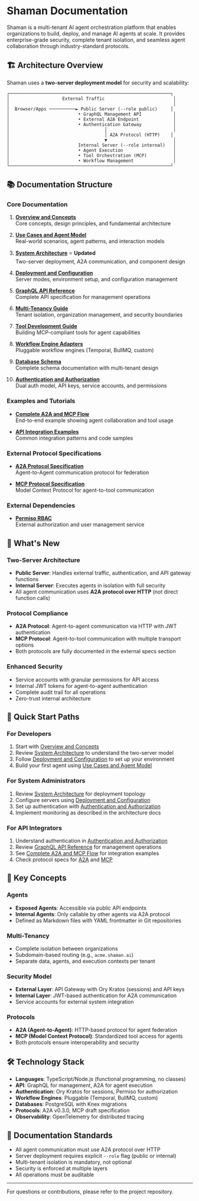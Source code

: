 # Shaman Documentation

Shaman is a multi-tenant AI agent orchestration platform that enables organizations to build, deploy, and manage AI agents at scale. It provides enterprise-grade security, complete tenant isolation, and seamless agent collaboration through industry-standard protocols.

## 🏗️ Architecture Overview

Shaman uses a **two-server deployment model** for security and scalability:

```
┌─────────────────────────────────────────────────────────────┐
│                    External Traffic                          │
│                                                              │
│  Browser/Apps ──────────► Public Server (--role public)     │
│                          • GraphQL Management API            │
│                          • External A2A Endpoint             │
│                          • Authentication Gateway            │
│                                    │                         │
│                                    │ A2A Protocol (HTTP)    │
│                                    ▼                         │
│                          Internal Server (--role internal)   │
│                          • Agent Execution                   │
│                          • Tool Orchestration (MCP)          │
│                          • Workflow Management               │
└─────────────────────────────────────────────────────────────┘
```

## 📚 Documentation Structure

### Core Documentation

1. **[Overview and Concepts](./01-overview-and-concepts.md)**  
   Core concepts, design principles, and fundamental architecture

2. **[Use Cases and Agent Model](./02-use-cases-and-agent-model.md)**  
   Real-world scenarios, agent patterns, and interaction models

3. **[System Architecture](./03-system-architecture.md)** ⭐ **Updated**  
   Two-server deployment, A2A communication, and component design

4. **[Deployment and Configuration](./04-deployment-and-configuration.md)**  
   Server modes, environment setup, and configuration management

5. **[GraphQL API Reference](./05-graphql-api-reference.md)**  
   Complete API specification for management operations

6. **[Multi-Tenancy Guide](./06-multi-tenancy-guide.md)**  
   Tenant isolation, organization management, and security boundaries

7. **[Tool Development Guide](./07-tool-development-guide.md)**  
   Building MCP-compliant tools for agent capabilities

8. **[Workflow Engine Adapters](./08-workflow-engine-adapters.md)**  
   Pluggable workflow engines (Temporal, BullMQ, custom)

9. **[Database Schema](./09-database-schema.md)**  
   Complete schema documentation with multi-tenant design

10. **[Authentication and Authorization](./10-authentication-and-authorization.md)**  
    Dual auth model, API keys, service accounts, and permissions

### Examples and Tutorials

- **[Complete A2A and MCP Flow](./examples/complete-a2a-mcp-flow.md)**  
  End-to-end example showing agent collaboration and tool usage

- **[API Integration Examples](./examples/api-integration-examples.md)**  
  Common integration patterns and code samples

### External Protocol Specifications

- **[A2A Protocol Specification](./external-specs/a2a/README.md)**  
  Agent-to-Agent communication protocol for federation

- **[MCP Protocol Specification](./external-specs/mcp/README.md)**  
  Model Context Protocol for agent-to-tool communication

### External Dependencies

- **[Permiso RBAC](./external-dependencies/permiso/README.md)**  
  External authorization and user management service

## 🚀 What's New

### Two-Server Architecture
- **Public Server**: Handles external traffic, authentication, and API gateway functions
- **Internal Server**: Executes agents in isolation with full security
- All agent communication uses **A2A protocol over HTTP** (not direct function calls)

### Protocol Compliance
- **A2A Protocol**: Agent-to-agent communication via HTTP with JWT authentication
- **MCP Protocol**: Agent-to-tool communication with multiple transport options
- Both protocols are fully documented in the external specs section

### Enhanced Security
- Service accounts with granular permissions for API access
- Internal JWT tokens for agent-to-agent authentication
- Complete audit trail for all operations
- Zero-trust internal architecture

## 🎯 Quick Start Paths

### For Developers
1. Start with [Overview and Concepts](./01-overview-and-concepts.md)
2. Review [System Architecture](./03-system-architecture.md) to understand the two-server model
3. Follow [Deployment and Configuration](./04-deployment-and-configuration.md) to set up your environment
4. Build your first agent using [Use Cases and Agent Model](./02-use-cases-and-agent-model.md)

### For System Administrators
1. Review [System Architecture](./03-system-architecture.md) for deployment topology
2. Configure servers using [Deployment and Configuration](./04-deployment-and-configuration.md)
3. Set up authentication with [Authentication and Authorization](./10-authentication-and-authorization.md)
4. Implement monitoring as described in the architecture docs

### For API Integrators
1. Understand authentication in [Authentication and Authorization](./10-authentication-and-authorization.md)
2. Review [GraphQL API Reference](./05-graphql-api-reference.md) for management operations
3. See [Complete A2A and MCP Flow](./examples/complete-a2a-mcp-flow.md) for integration examples
4. Check protocol specs for [A2A](./external-specs/a2a/README.md) and [MCP](./external-specs/mcp/README.md)

## 📖 Key Concepts

### Agents
- **Exposed Agents**: Accessible via public API endpoints
- **Internal Agents**: Only callable by other agents via A2A protocol
- Defined as Markdown files with YAML frontmatter in Git repositories

### Multi-Tenancy
- Complete isolation between organizations
- Subdomain-based routing (e.g., `acme.shaman.ai`)
- Separate data, agents, and execution contexts per tenant

### Security Model
- **External Layer**: API Gateway with Ory Kratos (sessions) and API keys
- **Internal Layer**: JWT-based authentication for A2A communication
- Service accounts for external system integration

### Protocols
- **A2A (Agent-to-Agent)**: HTTP-based protocol for agent federation
- **MCP (Model Context Protocol)**: Standardized tool access for agents
- Both protocols ensure interoperability and security

## 🛠️ Technology Stack

- **Languages**: TypeScript/Node.js (functional programming, no classes)
- **API**: GraphQL for management, A2A for agent execution
- **Authentication**: Ory Kratos for sessions, Permiso for authorization
- **Workflow Engines**: Pluggable (Temporal, BullMQ, custom)
- **Databases**: PostgreSQL with Knex migrations
- **Protocols**: A2A v0.3.0, MCP draft specification
- **Observability**: OpenTelemetry for distributed tracing

## 📝 Documentation Standards

- All agent communication must use A2A protocol over HTTP
- Server deployment requires explicit `--role` flag (public or internal)
- Multi-tenant isolation is mandatory, not optional
- Security is enforced at multiple layers
- All operations must be auditable

---

For questions or contributions, please refer to the project repository.